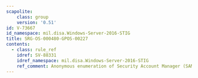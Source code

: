 ```yaml
---
scapolite:
    class: group
    version: '0.51'
id: V-73667
id_namespace: mil.disa.Windows-Server-2016-STIG
title: SRG-OS-000480-GPOS-00227
contents:
  - class: rule_ref
    idref: SV-88331
    idref_namespace: mil.disa.Windows-Server-2016-STIG
    ref_comment: Anonymous enumeration of Security Account Manager (SAM) acc ...
---
```


